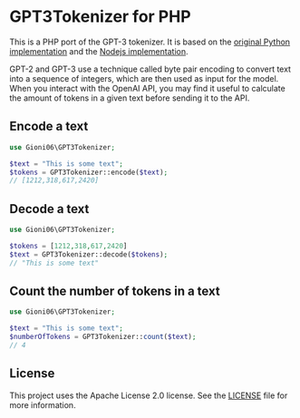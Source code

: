# GPT3Tokenizer for PHP

This is a PHP port of the GPT-3 tokenizer. It is based on the [original Python implementation](https://huggingface.co/docs/transformers/model_doc/gpt2#transformers.GPT2Tokenizer) and the [Nodejs implementation](https://github.com/latitudegames/GPT-3-Encoder).

GPT-2 and GPT-3 use a technique called byte pair encoding to convert text into a sequence of integers, which are then used as input for the model.
When you interact with the OpenAI API, you may find it useful to calculate the amount of tokens in a given text before sending it to the API.

## Encode a text

```php
use Gioni06\GPT3Tokenizer;

$text = "This is some text";
$tokens = GPT3Tokenizer::encode($text);
// [1212,318,617,2420]
```

## Decode a text

```php
use Gioni06\GPT3Tokenizer;

$tokens = [1212,318,617,2420]
$text = GPT3Tokenizer::decode($tokens);
// "This is some text"
```

## Count the number of tokens in a text

```php
use Gioni06\GPT3Tokenizer;

$text = "This is some text";
$numberOfTokens = GPT3Tokenizer::count($text);
// 4
```

## License
This project uses the Apache License 2.0 license. See the [LICENSE](LICENSE) file for more information.